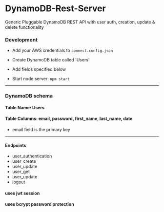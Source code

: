 # DynamoDB-Rest-Server 
Generic Pluggable DynamoDB REST API with user auth, creation, update & delete functionality

### Development

- Add your AWS credentials to `connect.config.json`
 
- Create DynamoDB table called 'Users'
 
- Add fields specified below

- Start node server: `npm start`


___

### DynamoDB schema

#### Table Name: Users

#### Table Columns: email, password, first_name, last_name, date
   - email field is the primary key

___

#### Endpoints

- user_authentication
- user_create
- user_update 
- user_get
- user_update
- logout

#### uses jwt session
#### uses bcrypt password protection








